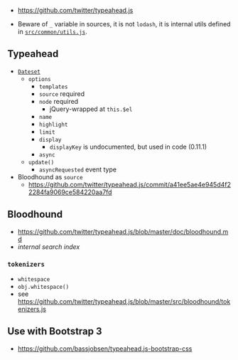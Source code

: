 * https://github.com/twitter/typeahead.js

* Beware of `_` variable in sources, it is not `lodash`, it is internal utils defined in [`src/common/utils.js`][utils].

[utils]: https://github.com/twitter/typeahead.js/blob/master/src/common/utils.js

## Typeahead

* [`Dateset`](https://github.com/twitter/typeahead.js/blob/master/src/typeahead/dataset.js)
  * `options`
    * `templates`
    * `source` required
    * `node` required
      * jQuery-wrapped at `this.$el`
    * `name`
    * `highlight`
    * `limit`
    * `display`
      * `displayKey` is undocumented, but used in code (0.11.1)
    * `async`
  * `update()`
    * `asyncRequested` event type
* Bloodhound as `source`
  * https://github.com/twitter/typeahead.js/commit/a41ee5ae4e945d4f22284fa9069ce584220aa7fd

## Bloodhound

* https://github.com/twitter/typeahead.js/blob/master/doc/bloodhound.md
* _internal search index_

### `tokenizers`

* `whitespace`
* `obj.whitespace()`
* see https://github.com/twitter/typeahead.js/blob/master/src/bloodhound/tokenizers.js

## Use with Bootstrap 3

* https://github.com/bassjobsen/typeahead.js-bootstrap-css
